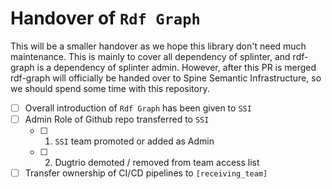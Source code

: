 # Handover of `Rdf Graph`
This will be a smaller handover as we hope this library don't need much maintenance. This is mainly to cover all dependency of splinter, and rdf-graph is a dependency of splinter admin. However, after this PR is merged rdf-graph will officially be handed over to Spine Semantic Infrastructure, so we should spend some time with this repository.

- [ ] Overall introduction of `Rdf Graph` has been given to `SSI`
- [ ] Admin Role of Github repo transferred to `SSI`
  - [ ] 1. `SSI` team promoted or added as Admin
  - [ ] 2. Dugtrio demoted / removed from team access list
- [ ] Transfer ownership of CI/CD pipelines to `[receiving_team]`
